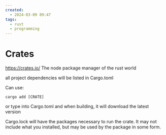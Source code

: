 ```yaml
---
created:
  - 2024-03-09 09:47
tags:
  - rust
  - programming
---
```

# Crates

https://crates.io/
The node package manager of the rust world

all project dependencies will be listed in Cargo.toml

Can use:
```
cargo add [CRATE]
```

or type into Cargo.toml and when building, it will download the latest version

Cargo.lock will have the packages necessary to run the crate.  It may not include what you installed, but may be used by the package in some form.
